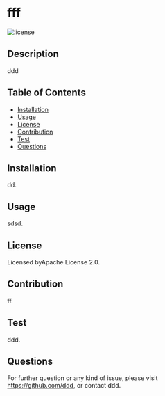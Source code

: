 # fff
![license](https://img.shields.io/badge/license-Apache%20License%202.0-green)
        
## Description
ddd
    
## Table of Contents
- [Installation](#installation)
- [Usage](#usage)
- [License](#license)
- [Contribution](#contribution)
- [Test](#test)
- [Questions](#questions)
    
    
## Installation
dd.
## Usage
sdsd.
## License
Licensed byApache License 2.0.
## Contribution
ff.
## Test 
ddd.
    
## Questions
For further question or any kind of issue, please visit https://github.com/ddd, or contact ddd.